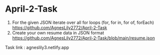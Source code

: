# April-2-Task
1. For the given JSON iterate over all for loops (for, for in, for of, forEach) 
https://github.com/AgnesLily2772/April-2-Task
2. Create your own resume data in JSON format 
https://github.com/AgnesLily2772/April-2-Task/blob/main/resume.json

Task link : agneslily3.netlify.app
